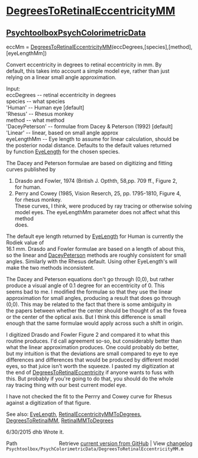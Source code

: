 # [DegreesToRetinalEccentricityMM](DegreesToRetinalEccentricityMM)
## [Psychtoolbox](Psychtoolbox)[PsychColorimetricData](PsychColorimetricData)

eccMm = [DegreesToRetinalEccentricityMM](DegreesToRetinalEccentricityMM)(eccDegrees,[species],[method],[eyeLengthMm])  
  
Convert eccentricity in degrees to retinal eccentricity in mm.   By  
default, this takes into account a simple model eye, rather than just  
relying on a linear small angle approximation.  
  
Input:  
  eccDegrees -- retinal eccentricity in degrees  
  species -- what species  
    'Human'  -- Human eye [default]  
    'Rhesus' -- Rhesus monkey  
  method -- what method  
    'DaceyPeterson'  -- formulae from Dacey & Peterson (1992) [default]  
    'Linear' -- linear, based on small angle approx  
 eyeLengthMm -- Eye length to assume for linear calculation, should be  
     the posterior nodal distance. Defaults to the default values returned  
     by function [EyeLength](EyeLength) for the chosen species.  
  
The Dacey and Peterson formulae are based on digitizing and fitting  
curves published by  
   1) Drasdo and Fowler, 1974 (British J. Opthth, 58,pp. 709 ff., Figure 2,  
   for human.  
   2) Perry and Cowey (1985, Vision Reserch, 25, pp. 1795-1810, Figure 4,  
   for rhesus monkey.  
These curves, I think, were produced by ray tracing or otherwise solving  
model eyes.  The eyeLengthMm parameter does not affect what this method  
does.  
  
The default eye length returned by [EyeLength](EyeLength) for Human is currently the Rodiek value of  
16.1 mm.  Drasdo and Fowler formulae are based on a length of about this,   
so the linear and [DaceyPeterson](DaceyPeterson) methods are roughly consistent for small  
angles.  Similarly with the Rhesus default.  Using other EyeLength's will  
make the two methods inconsistent.  
  
The Dacey and Peterson equations don't go through (0,0), but rather  
produce a visual angle of 0.1 degree for an eccentricity of 0.  This  
seems bad to me. I modified the formulae so that they use the linear  
approximation for small angles, producing a result that does go through  
(0,0).  This may be related to the fact that there is some ambiguity in  
the papers between whether the center should be thought of as the fovea  
or the center of the optical axis.  But I think this difference is small  
enough that the same formulae would apply across such a shift in origin.  
  
I digitized Drasdo and Fowler Figure 2 and compared it to what this  
routine produces.  I'd call agreement so-so, but considerably better than  
what the linear approximation produces.  One could probably do better,  
but my intuition is that the deviations are small compared to eye to eye  
differences and differences that would be produced by different model  
eyes, so that juice isn't worth the squeeze.  I pasted my digitization at  
the end of [DegreesToRetinalEccentricity](DegreesToRetinalEccentricity) if anyone wants to fuss with  
this.  But probably if you're going to do that, you should do the whole  
ray tracing thing with our best current model eye.  
  
I have not checked the fit to the Perrry and Cowey curve for Rhesus  
against a digitization of that figure.  
  
See also: [EyeLength](EyeLength), [RetinalEccentricityMMToDegrees](RetinalEccentricityMMToDegrees), [DegreesToRetinalMM](DegreesToRetinalMM), [RetinalMMToDegrees](RetinalMMToDegrees)  
  
6/30/2015  dhb  Wrote it.  




<div class="code_header" style="text-align:right;">
  <span style="float:left;">Path&nbsp;&nbsp;</span> <span class="counter">Retrieve <a href=
  "https://raw.github.com/Psychtoolbox-3/Psychtoolbox-3/beta/Psychtoolbox/PsychColorimetricData/DegreesToRetinalEccentricityMM.m">current version from GitHub</a> | View <a href=
  "https://github.com/Psychtoolbox-3/Psychtoolbox-3/commits/beta/Psychtoolbox/PsychColorimetricData/DegreesToRetinalEccentricityMM.m">changelog</a></span>
</div>
<div class="code">
  <code>Psychtoolbox/PsychColorimetricData/DegreesToRetinalEccentricityMM.m</code>
</div>

